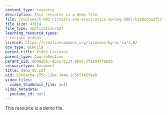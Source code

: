 ```yaml
---
content_type: resource
description: This resource is a demo file.
file: /courses/6-002-circuits-and-electronics-spring-2007/b268acba2f5c12be344b2c565f45faab_demo_06.pdf
file_size: 43114
file_type: application/pdf
learning_resource_types:
- Lecture Videos
license: https://creativecommons.org/licenses/by-nc-sa/4.0/
ocw_type: OCWFile
parent_title: Video Lectures
parent_type: CourseSection
parent_uid: 9b4a2ba7-a556-b234-8b0c-3f1bdd4fa8ab
resourcetype: Document
title: demo_06.pdf
uid: b268acba-2f5c-12be-344b-2c565f45faab
video_files:
  video_thumbnail_file: null
video_metadata:
  youtube_id: null
---
```

This resource is a demo file.